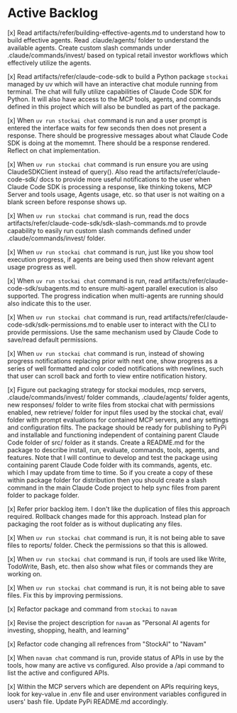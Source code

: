 # Active Backlog

[x] Read artifacts/refer/building-effective-agents.md to understand how to build effective agents. Read .claude/agents/ folder to understand the available agents. Create custom slash commands under .claude/commands/invest/ based on typical retail investor workflows which effectively utilize the agents.

[x] Read artifacts/refer/claude-code-sdk to build a Python package `stockai` managed by uv which will have an interactive chat module running from terminal. The chat will fully utilize capabilities of Claude Code SDK for Python. It will also have access to the MCP tools, agents, and commands defined in this project which will also be bundled as part of the package.

[x] When `uv run stockai chat` command is run and a user prompt is entered the interface waits for few seconds then does not present a response. There should be progressive messages about what Claude Code SDK is doing at the momemnt. There should be a response rendered. Reflect on chat implementation.

[x] When `uv run stockai chat` command is run ensure you are using ClaudeSDKClient instead of query(). Also read the artifacts/refer/claude-code-sdk/ docs to provide more useful notifications to the user when Claude Code SDK is processing a response, like thinking tokens, MCP Server and tools usage, Agents usage, etc. so that user is not waiting on a blank screen before response shows up.

[x] When `uv run stockai chat` command is run, read the docs artifacts/refer/claude-code-sdk/sdk-slash-commands.md to provde capability to easily run custom slash commands defined under .claude/commands/invest/ folder.

[x] When `uv run stockai chat` command is run, just like you show tool execution progress, if agents are being used then show relevant agent usage progress as well.

[x] When `uv run stockai chat` command is run, read artifacts/refer/claude-code-sdk/subagents.md to ensure multi-agent parallel execution is also supported. The progress indication when multi-agents are running should also indicate this to the user.

[x] When `uv run stockai chat` command is run, read artifacts/refer/claude-code-sdk/sdk-permissions.md to enable user to interact with the CLI to provide permissions. Use the same mechanism used by Claude Code to save/read default permissions.

[x] When `uv run stockai chat` command is run, instead of showing progress notifications replacing prior with next one, show progress as a series of well formatted and color coded notifications with newlines, such that user can scroll back and forth to view entire notification history.

[x] Figure out packaging strategy for stockai modules, mcp servers, .claude/commands/invest/ folder commands, .claude/agents/ folder agents, new responses/ folder to write files from stockai chat with permissions enabled, new retrieve/ folder for input files used by the stockai chat, eval/ folder with prompt evaluations for contained MCP servers, and any settings and configuration filts. The package should be ready for publishing to PyPi and installable and functioning independent of containing parent Claude Code folder of src/ folder as it stands. Create a README.md for the package to describe install, run, evaluate, commands, tools, agents, and features. Note that I will continue to develop and test the package using containing parent Claude Code folder with its commands, agents, etc. which I may update from time to time. So if you create a copy of these within package folder for distribution then you should create a slash command in the main Claude Code project to help sync files from parent folder to package folder.

[x] Refer prior backlog item. I don't like the duplication of files this approach required. Rollback changes made for this approach. Instead plan for packaging the root folder as is without duplicating any files.

[x] When `uv run stockai chat` command is run, it is not being able to save files to reports/ folder. Check the permissions so that this is allowed.

[x] When `uv run stockai chat` command is run, if tools are used like Write, TodoWrite, Bash, etc. then also show what files or commands they are working on.

[x] When `uv run stockai chat` command is run, it is not being able to save files. Fix this by improving permissions.

[x] Refactor package and command from `stockai` to `navam`

[x] Revise the project description for `navam` as "Personal AI agents for investing, shopping, health, and learning"

[x] Refactor code changing all refrences from "StockAI" to "Navam"

[x] When `navam chat` command is run, provide status of APIs in use by the tools, how many are active vs configured. Also provide a /api command to list the active and configured APIs.

[x] Within the MCP servers which are dependent on APIs requiring keys, look for key-value in .env file and user environment variables configured in users' bash file. Update PyPi README.md accordingly.

